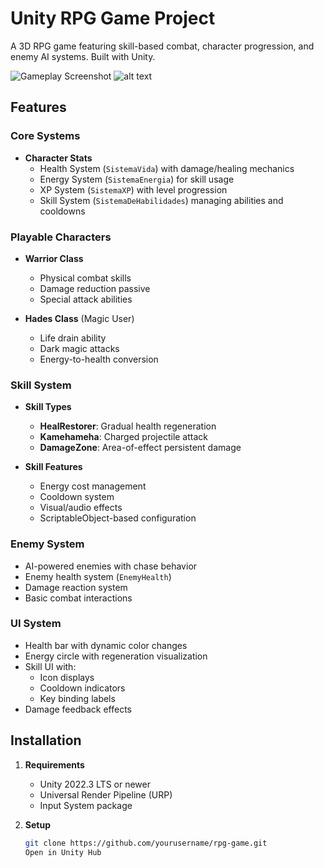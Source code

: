 # Unity RPG Game Project

A 3D RPG game featuring skill-based combat, character progression, and enemy AI systems. Built with Unity.

![Gameplay Screenshot](/path/to/screenshot.png) <!-- Add your screenshot later -->
![alt text](image.png)
## Features

### Core Systems
- **Character Stats**
  - Health System (`SistemaVida`) with damage/healing mechanics
  - Energy System (`SistemaEnergia`) for skill usage
  - XP System (`SistemaXP`) with level progression
  - Skill System (`SistemaDeHabilidades`) managing abilities and cooldowns

### Playable Characters
- **Warrior Class**
  - Physical combat skills
  - Damage reduction passive
  - Special attack abilities
  
- **Hades Class** (Magic User)
  - Life drain ability
  - Dark magic attacks
  - Energy-to-health conversion

### Skill System
- **Skill Types**
  - **HealRestorer**: Gradual health regeneration
  - **Kamehameha**: Charged projectile attack
  - **DamageZone**: Area-of-effect persistent damage

- **Skill Features**
  - Energy cost management
  - Cooldown system
  - Visual/audio effects
  - ScriptableObject-based configuration

### Enemy System
- AI-powered enemies with chase behavior
- Enemy health system (`EnemyHealth`)
- Damage reaction system
- Basic combat interactions

### UI System
- Health bar with dynamic color changes
- Energy circle with regeneration visualization
- Skill UI with:
  - Icon displays
  - Cooldown indicators
  - Key binding labels
- Damage feedback effects

## Installation

1. **Requirements**
   - Unity 2022.3 LTS or newer
   - Universal Render Pipeline (URP)
   - Input System package

2. **Setup**
   ```bash
   git clone https://github.com/yourusername/rpg-game.git
   Open in Unity Hub